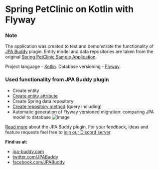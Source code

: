# Spring PetClinic on Kotlin with Flyway

### Note
The application was created to test and demonstrate the functionality of [JPA Buddy](https://www.jpa-buddy.com/) plugin. 
Entity model and data repositories are taken from the original [Spring PetClinic Sample Application](https://github.com/spring-projects/spring-petclinic).

Project language - [Kotlin](https://kotlinlang.org/). Database versioning - [Flyway](https://flywaydb.org/).

### Used functionality from JPA Buddy plugin

* Create entity
* [Create entity attribute](https://twitter.com/JPABuddy/status/1361328892385120263)
* Create Spring data repository
* [Create repository method](https://twitter.com/JPABuddy/status/1359132443266084865) (query including)
* Automatic generation of Flyway versioned migration: comparing JPA model to database
![image](https://user-images.githubusercontent.com/8051197/114355289-576fdc80-9b80-11eb-8cc5-241bd57249ef.png)


[Read more](https://plugins.jetbrains.com/plugin/15075-jpa-buddy/features) about the JPA Buddy plugin. 
For your feedback, ideas and feature requests feel free to [join our Discord server](https://discord.gg/zUsVXYGsQr).

**Find us at:**
* [jpa-buddy.com](https://www.jpa-buddy.com/)
* [twitter.com/JPABuddy](https://twitter.com/JPABuddy)
* [facebook.com/JPABuddy](https://facebook.com/JPABuddy)
